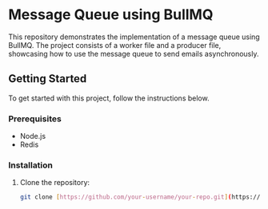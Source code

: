 # Message Queue using BullMQ

This repository demonstrates the implementation of a message queue using BullMQ. The project consists of a worker file and a producer file, showcasing how to use the message queue to send emails asynchronously.

## Getting Started

To get started with this project, follow the instructions below.

### Prerequisites

- Node.js
- Redis

### Installation

1. Clone the repository:

   ```sh
   git clone [https://github.com/your-username/your-repo.git](https://github.com/thejediboySHASHANK/Message_Queue_Backend.git)https://github.com/thejediboySHASHANK/Message_Queue_Backend.githttps://github.com/thejediboySHASHANK/Message_Queue_Backend.git
